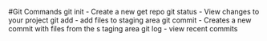 #Git Commands
git init - Create a new get repo
git status - View changes to your project 
git add - add files to staging area
git commit - Creates a new commit with files from the s taging area
git log - view recent commits
